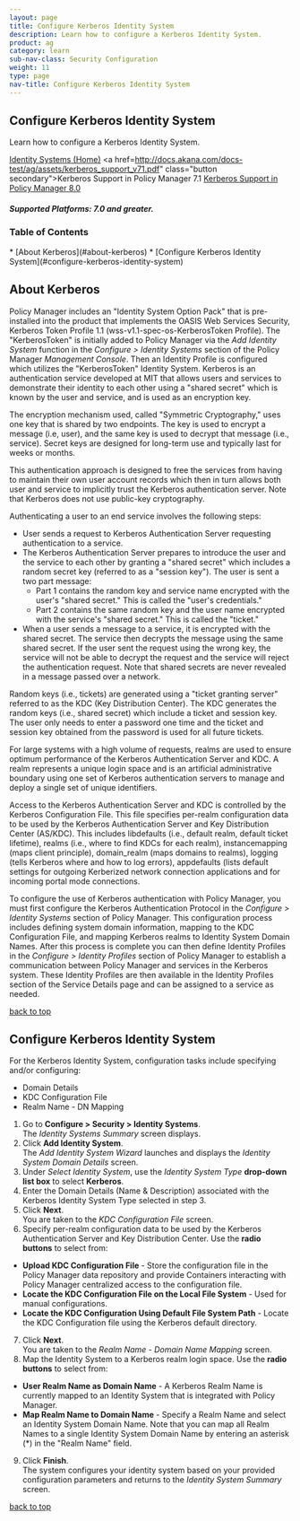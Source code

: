 ```yaml
---
layout: page
title: Configure Kerberos Identity System
description: Learn how to configure a Kerberos Identity System.
product: ag
category: learn
sub-nav-class: Security Configuration
weight:	11
type: page
nav-title: Configure Kerberos Identity System
---
```



## Configure Kerberos Identity System

Learn how to configure a Kerberos Identity System.

<a href="../identity_systems.html" class="button secondary">Identity Systems (Home)</a> <a href=http://docs.akana.com/docs-test/ag/assets/kerberos_support_v71.pdf" class="button secondary">Kerberos Support in Policy Manager 7.1</a> <a href="http://docs.akana.com/ag/assets/kerberos_support_pm80.pdf" class="button secondary">Kerberos Support in Policy Manager 8.0</a>

<h5 class="stamp">Supported Platforms: 7.0 and greater.</h5>

### Table of Contents
<div id="toc-marker"></div>
* [About Kerberos](#about-kerberos)
* [Configure Kerberos Identity System](#configure-kerberos-identity-system)


## About Kerberos
Policy Manager includes an "Identity System Option Pack" that is pre-installed into the product that implements the OASIS Web Services Security, Kerberos Token Profile 1.1 (wss-v1.1-spec-os-KerberosToken Profile).  The "KerberosToken" is initially added to Policy Manager via the *Add Identity System* function in the *Configure > Identity Systems* section of the Policy Manager *Management Console*.  Then an Identity Profile is configured which utilizes the "KerberosToken" Identity System. Kerberos is an authentication service developed at MIT that allows users and services to demonstrate their identity to each other using a "shared secret" which is known by the user and service, and is used as an encryption key.
The encryption mechanism used, called "Symmetric Cryptography," uses one key that is shared by two endpoints. The key is used to encrypt a message (i.e, user), and the same key is used to decrypt that message (i.e., service). Secret keys are designed for long-term use and typically last for weeks or months.
This authentication approach is designed to free the services from having to maintain their own user account records which then in turn allows both user and service to implicitly trust the Kerberos authentication server. Note that Kerberos does not use public-key cryptography.
Authenticating a user to an end service involves the following steps:

* User sends a request to Kerberos Authentication Server requesting authentication to a service.
* The Kerberos Authentication Server prepares to introduce the user and the service to each other by granting a "shared secret" which includes a random secret key (referred to as a "session key"). The user is sent a two part message:  
  * Part 1 contains the random key and service name encrypted with the user's "shared secret." This is called the "user's credentials."
  * Part 2 contains the same random key and the user name encrypted with the service's "shared secret." This is called the "ticket."  
* When a user sends a message to a service, it is encrypted with the shared secret. The service then decrypts the message using the same shared secret. If the user sent the request using the wrong key, the service will not be able to decrypt the request and the service will reject the authentication request. Note that shared secrets are never revealed in a message passed over a network.
Random keys (i.e., tickets) are generated using a "ticket granting server" referred to as the KDC (Key Distribution Center). The KDC generates the random keys (i.e., shared secret) which include a ticket and session key. The user only needs to enter a password one time and the ticket and session key obtained from the password is used for all future tickets.
For large systems with a high volume of requests, realms are used to ensure optimum performance of the Kerberos Authentication Server and KDC. A realm represents a unique login space and is an artificial administrative boundary using one set of Kerberos authentication servers to manage and deploy a single set of unique identifiers.
Access to the Kerberos Authentication Server and KDC is controlled by the Kerberos Configuration File. This file specifies per-realm configuration data to be used by the Kerberos Authentication Server and Key Distribution Center (AS/KDC). This includes libdefaults (i.e., default realm, default ticket lifetime), realms (i.e., where to find KDCs for each realm), instancemapping (maps client principle), domain_realm (maps domains to realms), logging (tells Kerberos where and how to log errors), appdefaults (lists default settings for outgoing Kerberized network connection applications and for incoming portal mode connections.
To configure the use of Kerberos authentication with Policy Manager, you must first configure the Kerberos Authentication Protocol in the *Configure > Identity Systems* section of Policy Manager. This configuration process includes defining system domain information, mapping to the KDC Configuration File, and mapping Kerberos realms to Identity System Domain Names. After this process is complete you can then define Identity Profiles in the *Configure > Identity Profiles* section of Policy Manager to establish a communication between Policy Manager and services in the Kerberos system. These Identity Profiles are then available in the Identity Profiles section of the Service Details page and can be assigned to a service as needed.

<a href="#top">back to top</a> 

## Configure Kerberos Identity System
For the Kerberos Identity System, configuration tasks include specifying and/or configuring:

* Domain Details
* KDC Configuration File
* Realm Name - DN Mapping

1. Go to **Configure > Security > Identity Systems**.  
The *Identity Systems Summary* screen displays.
2. Click **Add Identity System**.  
The *Add Identity System Wizard* launches and displays the *Identity System Domain Details* screen.
3. Under *Select Identity System*, use the *Identity System Type* **drop-down list box** to select **Kerberos**. 
4. Enter the Domain Details (Name & Description) associated with the Kerberos Identity System Type selected in step 3.  
5. Click **Next**.  
You are taken to the *KDC Configuration File* screen.
6. Specify per-realm configuration data to be used by the Kerberos Authentication Server and Key Distribution Center.  Use the **radio buttons** to select from:
  * **Upload KDC Configuration File** - Store the configuration file in the Policy Manager data repository and provide Containers interacting with Policy Manager centralized access to the configuration file.
  * **Locate the KDC Configuration File on the Local File System** - Used for manual configurations.
  * **Locate the KDC Configuration Using Default File System Path** - Locate the KDC Configuration file using the Kerberos default directory.
7. Click **Next**.  
You are taken to the *Realm Name - Domain Name Mapping* screen.
8. Map the Identity System to a Kerberos realm login space. Use the **radio buttons** to select from:  
  * **User Realm Name as Domain Name** - A Kerberos Realm Name is currently mapped to an Identity System that is integrated with Policy Manager.
  * **Map Realm Name to Domain Name** - Specify a Realm Name and select an Identity System Domain Name. Note that you can map all Realm Names to a single Identity System Domain Name by entering an asterisk (*) in the "Realm Name" field.
9. Click **Finish**.    
The system configures your identity system based on your provided configuration parameters and returns to the *Identity System Summary* screen.


<a href="#top">back to top</a> 